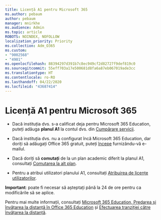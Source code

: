 ```yaml
---
title: Licență A1 pentru Microsoft 365
ms.author: pebaum
author: pebaum
manager: mnirkhe
ms.audience: Admin
ms.topic: article
ROBOTS: NOINDEX, NOFOLLOW
localization_priority: Priority
ms.collection: Adm_O365
ms.custom:
- "9002568"
- "4981"
ms.openlocfilehash: 88394297d391b7c8ec949cf2d82727f9def819c0
ms.sourcegitcommit: 55eff703a17e500681d8fa6a87eb067019ade3cc
ms.translationtype: HT
ms.contentlocale: ro-RO
ms.lasthandoff: 04/22/2020
ms.locfileid: "43687414"
---
```

# <a name="a1-license-for-microsoft-365"></a>Licență A1 pentru Microsoft 365


- Dacă instituția dvs. s-a calificat deja pentru Microsoft 365 Education, puteți adăuga **planul A1** la contul dvs. din [Cumpărare servicii](https://docs.microsoft.com/microsoft-365/commerce/buy-another-subscription?view=o365-worldwide#buy-another-subscription). 

- Dacă instituția dvs. nu a configurat încă Microsoft 365 Education, dar doriți să adăugați Office 365 gratuit, puteți [începe](https://www.microsoft.com/education/products/office) furnizându-vă e-mailul. 

- Dacă doriți să **comutați** de la un plan academic diferit la planul A1, consultați [Comutarea la alt plan](https://docs.microsoft.com/microsoft-365/commerce/subscriptions/switch-plans-manually). 

- Pentru a atribui utilizatori planului A1, consultați [Atribuirea de licențe utilizatorilor](https://docs.microsoft.com/microsoft-365/admin/manage/assign-licenses-to-users). 

**Important**: poate fi necesar să așteptați până la 24 de ore pentru ca modificările să se aplice. 

Pentru mai multe informații, consultați [Microsoft 365 Education, Predarea și învățarea la distanță în Office 365 Education](https://support.office.com/article/remote-teaching-and-learning-in-office-365-education-f651ccae-7b65-478b-8366-51bb884025c4) și [Efectuarea tranziției către învățarea la distanță](https://www.microsoft.com/education/remote-learning). 

